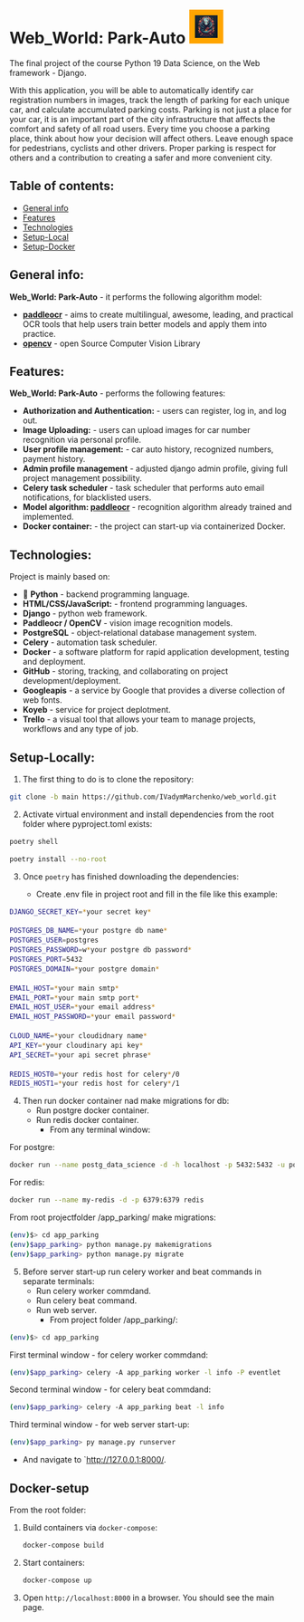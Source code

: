 # Web_World: Park-Auto <a><img src="https://github.com/IVadymMarchenko/web_world/blob/main/app_parking/app_home/images/about_project/images/web_logo.jpg" width="40px" style="border: 10px solid orange;"></a>
The final project of the course Python 19 Data Science, on the Web framework - Django.

With this application, you will be able to automatically identify car registration numbers in images, track the length of parking for each unique car, and calculate accumulated parking costs.
Parking is not just a place for your car, it is an important part of the city infrastructure that affects the comfort and safety of all road users. 
Every time you choose a parking place, think about how your decision will affect others. Leave enough space for pedestrians, cyclists and other drivers. Proper parking is respect for others and a contribution to creating a safer and more convenient city.


## Table of contents:
   * [General info](#general-info)
   * [Features](#features)
   * [Technologies](#technologies)
   * [Setup-Local](#setup-locally)
   * [Setup-Docker](#docker-setup)

## General info:
**Web_World: Park-Auto** - it performs the following algorithm model:
* **[paddleocr](https://github.com/PaddlePaddle/PaddleOCR/blob/main/README_en.md)** - aims to create multilingual, awesome, leading, and practical OCR tools that help users train better models and apply them into practice.
* **[opencv](https://github.com/opencv/opencv?tab=readme-ov-file)** - open Source Computer Vision Library

## Features:
**Web_World: Park-Auto** - performs the following features:
* **Authorization and Authentication:** - users can register, log in, and log out.
* **Image Uploading:** - users can upload images for car number recognition via personal profile.
* **User profile management:** - car auto history, recognized numbers, payment history.
* **Admin profile management** - adjusted django admin profile, giving full project management possibility.
* **Celery task scheduler** - task scheduler that performs auto email notifications, for blacklisted users.
* **Model algorithm: [paddleocr](https://huggingface.co/spaces/itsyoboieltr/anpr/blob/main/ANPR.ipynb)** - recognition algorithm already trained and implemented.
* **Docker container:** - the project can start-up via containerized Docker.

## Technologies:
Project is mainly based on:
* 🐍 **Python** - backend programming language.
* **HTML/CSS/JavaScript:** - frontend programming languages.
* **Django** -  python web framework.
* **Paddleocr / OpenCV** - vision image recognition models.
* **PostgreSQL** - object-relational database management system.
* **Celery** - automation task scheduler.
* **Docker** - a software platform for rapid application development, testing and deployment.
* **GitHub** - storing, tracking, and collaborating on project development/deployment.
* **Googleapis** - a service by Google that provides a diverse collection of web fonts.
* **Koyeb** - service for project deplotment.
* **Trello** - a visual tool that allows your team to manage projects, workflows and any type of job.

## Setup-Locally:
1. The first thing to do is to clone the repository:

```sh
git clone -b main https://github.com/IVadymMarchenko/web_world.git
```

2. Activate virtual environment and install dependencies from the root folder where pyproject.toml exists:

```sh
poetry shell
```
```sh
poetry install --no-root
```

3. Once `poetry` has finished downloading the dependencies:

    * Create .env file in project root and fill in the file like this example:
```sh
DJANGO_SECRET_KEY=*your secret key*

POSTGRES_DB_NAME=*your postgre db name*
POSTGRES_USER=postgres
POSTGRES_PASSWORD=w*your postgre db password*
POSTGRES_PORT=5432
POSTGRES_DOMAIN=*your postgre domain*

EMAIL_HOST=*your main smtp*
EMAIL_PORT=*your main smtp port*
EMAIL_HOST_USER=*your email address*
EMAIL_HOST_PASSWORD=*your email password*

CLOUD_NAME=*your cloudidnary name*
API_KEY=*your cloudinary api key*
API_SECRET=*your api secret phrase*

REDIS_HOST0=*your redis host for celery*/0
REDIS_HOST1=*your redis host for celery*/1
```

4. Then run docker container nad make migrations for db:
    * Run postgre docker container.
    * Run redis docker container.
        - From any terminal window:
          
For postgre:
```sh
docker run --name postg_data_science -d -h localhost -p 5432:5432 -u postgres -e POSTGRES_PASSWORD=*your password from env file POSTGRES_PASSWORD* postgres
```

For redis:
```sh
docker run --name my-redis -d -p 6379:6379 redis
```

From root projectfolder /app_parking/ make migrations:
```sh
(env)$> cd app_parking
(env)$app_parking> python manage.py makemigrations
(env)$app_parking> python manage.py migrate
```

5. Before server start-up run celery worker and beat commands in separate terminals:
    * Run celery worker commdand.
    * Run celery beat command.
    * Run web server.
        - From project folder /app_parking/:

```sh
(env)$> cd app_parking
```
 
First terminal window - for celery worker commdand:
```sh
(env)$app_parking> celery -A app_parking worker -l info -P eventlet
```

Second terminal window - for celery beat commdand:
```sh
(env)$app_parking> celery -A app_parking beat -l info
```

Third terminal window - for web server start-up:
```sh
(env)$app_parking> py manage.py runserver  
```

* And navigate to `http://127.0.0.1:8000/.

## Docker-setup
From the root folder:
1. Build containers via `docker-compose`:

    ```sh
    docker-compose build
    ```

2. Start containers:

    ```sh
    docker-compose up
    ```

3. Open `http://localhost:8000` in a browser. You should see the main page.

